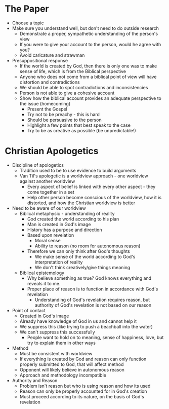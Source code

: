 # The Paper

* Choose a topic
* Make sure you understand well, but don't need to do outside research
  * Demonstrate a proper, sympathetic understanding of the person's view
  * If you were to give your account to the person, would he agree with you?
  * Avoid caricature and strawman
* Presuppositional response
  * If the world is created by God, then there is only one was to make sense of life, which is from the Biblical perspective
  * Anyone who does not come from a biblical point of view will have distortion and contradictions
  * We should be able to spot contradictions and inconsistencies
  * Person is not able to give a cohesive account
  * Show how the biblical account provides an adequate perspective to the issue (homecoming)
    * Present the Gospel
    * Try not to be preachy - this is hard
    * Should be persuasive to the person
    * Highlight a few points that best speak to the case
    * Try to be as creative as possible (be unpredictable!)

# Christian Apologetics

* Discipline of apologetics
  * Tradition used to be to use evidence to build arguments
  * Van Til's apologetic is a worldview approach - one worldview against another worldview
    * Every aspect of belief is linked with every other aspect - they come together in a set
    * Help other person become conscious of the worldview, how it is distorted, and how the Christian worldview is better
* Need to be aware of our worldview
  * Biblical metaphysic - understanding of reality
    * God created the world according to his plan
    * Man is created in God's image
    * History has a purpose and direction
    * Based upon revelation
      * Moral sense
      * Ability to reason (no room for autonomous reason)
    * Therefore we can only think after God's thoughts
      * We make sense of the world according to God's interpretation of reality
      * We don't think creatively/give things meaning
  * Biblical epistemology
    * Why believe something as true? God knows everything and reveals it to me.
    * Proper place of reason is to function in accordance with God's revelation
      * Understanding of God's revelation requires reason, but authority of God's revelation is not based on our reason
* Point of contact
  * Created in God's image
  * Already have knowledge of God in us and cannot help it
  * We suppress this (like trying to push a beachball into the water)
  * We can't suppress this successfully
    * People want to hold on to meaning, sense of happiness, love, but try to explain them in other ways
* Method
  * Must be consistent with worldview
  * If everything is created by God and reason can only function properly submitted to God, that will affect method
  * Opponent will likely believe in autonomous reason
  * Approach and methodology incompatible
* Authority and Reason
  * Problem isn't reason but who is using reason and how its used
  * Reason can only be properly accounted for in God's creation
  * Must proceed according to its nature, on the basis of God's revelation

